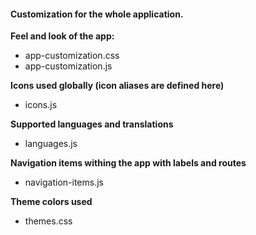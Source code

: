 #### Customization for the whole application.

**Feel and look of the app:**
- app-customization.css
- app-customization.js

**Icons used globally (icon aliases are defined here)**
- icons.js

**Supported languages and translations**
- languages.js

**Navigation items withing the app with labels and routes**
- navigation-items.js

**Theme colors used**
- themes.css


